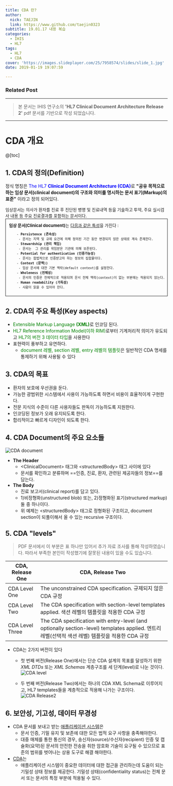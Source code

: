 ```yaml
---
title: CDA 란?
author:
  nick: TAEJIN
  link: https://www.github.com/taejin0323
subtitle: 19.01.17 내용 복습
categories:
  - IHIS
  - HL7
tags:
  - HL7
  - CDA
cover: 'https://images.slideplayer.com/25/7958574/slides/slide_1.jpg'
date: 2019-01-19 19:07:59

---
```


### Related Post

------

> 본 문서는 IHIS 연구소의 **'HL7 Clinical Document Architecture Release 2'** pdf 문서를 기반으로 작성 되었습니다.

------

# CDA 개요

@[toc]

## 1.  CDA의 정의(Definition)

정식 명칭은 <span style="color:blue">The HL7 **Clinical Document Architecture (CDA)**</span>로
**"공유 목적으로 하는 임상 문서(clinical document)의 구조와 의미를 명시하는 문서 표기(Markup)의 표준"** 이라고 정의 되어있다.

 <div style="font-size:small">임상문서는 의사가 환자를 진료 후 진단된 병명 및 진료내역 등을 기술하고 투약, 주요 실시검사 내용 등 주요 진료결과를 포함하는 문서이다.
    <div style="border:1px solid; padding:10px; box-sizing: border-box;"><b>임상 문서(Clinical document)</b>는 <u>다음과 같은 특성</u>을 가진다 :
        <pre>
    - <strong>Persistence (존속성)</strong>
    &emsp;- 문서는 지역 및 규제 요건에 의해 정의된 기간 동안 변경되지 않은 상태로 계속 존재한다.
    - <strong>Stewardship (관리 책임)</strong>
    &emsp;- 문서는  그 관리를 위임받은 기관에 의해 보존된다.
    - <strong>Potential for authentication (인증가능성)</strong>
    &emsp;- 문서는 합법적으로 인증받고자 하는 정보의 집합물이다.
    - <strong>Context (문맥))</strong>
    &emsp;- 임상 문서에 대한 기본 맥락(default context)를 설정한다.
    - <strong>Wholeness (전체성)</strong>
    &emsp;- 문서의 인증은 전체적으로 적용되며 문서 전체 맥락(context)이 없는 부분에는 적용되지 않는다.
    - <strong>Human readability (가독성)</strong>
    &emsp;- 사람이 읽을 수 있어야 한다.</pre>
    </div>
 </div>

## 2. CDA의 주요 특성(Key aspects)

- <span style="color:green;">Extensible Markup Language **(XML)**</span>로 인코딩 된다.
- <span style="color:green;">HL7 Reference Information Model(이하 RIM)</span>로부터 기계처리적 의미가 유도되고 <span style="color:green;">HL7의 버전 3 데이터 타입</span>을 사용한다
- 표현력이 풍부하고 유연하다.
  - <span style="color:green;">document 레벨, section 레벨, entry 레벨의 템플릿</span>은 일반적인 CDA 명세를 통제하기 위해 사용될 수 있다

## 3. CDA의 목표

- 환자의 보호에 우선권을 둔다.
- 가능한 광범위한 시스템에서 사용이 가능하도록 하면서 비용이 효율적이게 구현한다.
- 전문 지식의 수준이 다른 사용자들도 판독이 가능하도록 지원한다.
- 인코딩된 정보가 오래 유지되도록 한다.
- 합리적이고 빠르게 디자인이 되도록 한다.

## 4. CDA Document의 주요 요소들

![CDA document](/img/componentsOfCDA.png)

- **The Header**
  - &lt;ClinicalDocument&gt; 태그와 &lt;structuredBody&gt; 태그 사이에 있다
  - 문서를 확인하고 분류하며 ==인증, 진료, 환자, 관련된 제공자들의 정보==를 담는다.
- **The Body**
  - 진료 보고서(clinical report)를 담고 있다.
  - 1)비정형화(unstructured blob) 또는,
    2)정형화된 표기(structured markup) 둘 중 하나이다.
  - 위 예제는 &lt;structuredBody&gt; 태그로 정형화된 구조이고, document section이 되풀이해서 올 수 있는 recursive 구조이다.

## 5. CDA "levels"

> PDF 문서에서 이 부분은 표 하나만 있어서 추가 자료 조사를 통해 작성하였습니다. 따라서 부족한 본인이 작성했기에 잘못된 내용이 있을 수도 있습니다.

<table>
    <colgroup>
    	<col width="20%" />
        <col width="80%" />
    </colgroup>
    <thead>
    <tr>
        <th>CDA, Release One</th>
        <th>CDA, Release Two</th>
    </tr>
    </thead>
    <tbody>
    <tr>
    	<td>CDA Level One</td>
        <td>The unconstrained CDA specification.
        규제되지 않은 CDA 규정</td>
    </tr>
    <tr>
    	<td>CDA Level Two</td>
        <td>The CDA specification with section-level templates applied.
        색션 레벨의 템플릿을 적용한 CDA 규정</td>
    </tr>
    <tr>
    	<td>CDA Level Three</td>
        <td>The CDA specification with entry-level (and optionally section-level) templates applied.
            엔트리 레벨(선택적 색션 레벨) 템플릿을 적용한 CDA 규정</td>
    </tr>
    </tbody>
</table>

- CDA는 2가지 버전이 있다

  - 첫 번째 버전(Release One)에서는 단순 CDA 설계의 목표를 달성하기 위한 *XML DTDs* 또는 *XML Schemas* 계층구조를 세 단계(level)로 나눈 것이다.
  ![CDA level](http://iehr.eu/wp-content/uploads/2015/11/cda_levels.png)

  - 두 번째 버전(Release Two)에서는 하나의 CDA XML Schema로 이루어지고, HL7 templates들을 계층적으로 적용해 나가는 구조이다.
  ![CDA Release2](https://slideplayer.com/slide/3227951/11/images/18/CDA+Clinical+Document+Architecture+Document+Hierarchy.jpg)



## 6. 보안성, 기고성, 데이터 무경성

- CDA 문서를 보내고 받는 <u>애플리케이션 시스템</u>은
  - 문서 인증, 기밀 유지 및 보존에 대한 모든 법적 요구 사항을 충족해야한다.
  - 대중 매체를 통한 통신의 경우, 송신자(source)/수신자(recipient) 인증 및 캡슐화(요약)된 문서의 안전한 전송을 취한 암호화 기술이 요구될 수 있으므로 표준의 범위를 벗어나는 상용 도구로 해결 해야한다.
    <br>
- <u>CDA</u>는
  - 애플리케이션 시스템이 중요한 데이터에 대한 접근을 관리하는데 도움이 되는 기밀성 상태 정보를 제공한다. 기밀성 상태(confidentiality status)는 전체 문서 또는 문서의 특정 부분에 적용될 수 있다.

<br><br><br>
